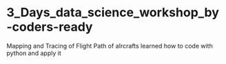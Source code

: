 # 3_Days_data_science_workshop_by-coders-ready
Mapping and Tracing of Flight Path of aIrcrafts
learned how to code with python and apply it
